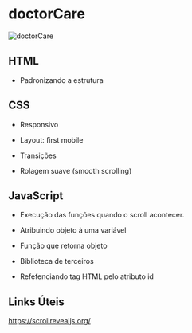 # doctorCare

![doctorCare](https://user-images.githubusercontent.com/82118386/172010340-9bb852c9-5510-4a5b-9b44-01488a6b217a.png)


## HTML
- Padronizando a estrutura

## CSS

- Responsivo

- Layout: first mobile

- Transições

- Rolagem suave (smooth scrolling)

## JavaScript
- Execução das funções quando o scroll acontecer.

- Atribuindo objeto à uma variável

- Função que retorna objeto

- Biblioteca de terceiros

- Refefenciando tag HTML pelo atributo id

## Links Úteis
https://scrollrevealjs.org/
